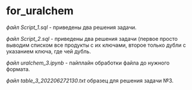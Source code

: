 # for_uralchem

*файл Script_1.sql* - приведены два решения задачи.

*файл Script_2.sql* - приведены два решения задачи (первое просто выводим списком все продукты с их ключами, второе только дубли с указанием ключа, где чей дубль. 

*файл uralchem_3.ipynb* - пайплайн обработки файла до нужного формата. 

*файл table_3_202206272130.txt* образец для решения задачи №3. 
